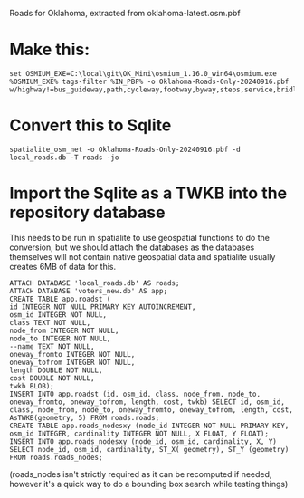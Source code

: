 Roads for Oklahoma, extracted from oklahoma-latest.osm.pbf

# Make this:
```
set OSMIUM_EXE=C:\local\git\OK_Mini\osmium_1.16.0_win64\osmium.exe
%OSMIUM_EXE% tags-filter %IN_PBF% -o Oklahoma-Roads-Only-20240916.pbf w/highway!=bus_guideway,path,cycleway,footway,byway,steps,service,bridleway,construction,proposed,motorway,motorway_link
```

# Convert this to Sqlite
```
spatialite_osm_net -o Oklahoma-Roads-Only-20240916.pbf -d local_roads.db -T roads -jo
```

# Import the Sqlite as a TWKB into the repository database
This needs to be run in spatialite to use geospatial functions to do the conversion, but we should attach the databases as the databases themselves will not contain native geospatial data and spatialite usually creates 6MB of data for this.
```
ATTACH DATABASE 'local_roads.db' AS roads;
ATTACH DATABASE 'voters_new.db' AS app;
CREATE TABLE app.roadst (
id INTEGER NOT NULL PRIMARY KEY AUTOINCREMENT,
osm_id INTEGER NOT NULL,
class TEXT NOT NULL,
node_from INTEGER NOT NULL,
node_to INTEGER NOT NULL,
--name TEXT NOT NULL,
oneway_fromto INTEGER NOT NULL,
oneway_tofrom INTEGER NOT NULL,
length DOUBLE NOT NULL,
cost DOUBLE NOT NULL,
twkb BLOB);
INSERT INTO app.roadst (id, osm_id, class, node_from, node_to, oneway_fromto, oneway_tofrom, length, cost, twkb) SELECT id, osm_id, class, node_from, node_to, oneway_fromto, oneway_tofrom, length, cost, AsTWKB(geometry, 5) FROM roads.roads;
CREATE TABLE app.roads_nodesxy (node_id INTEGER NOT NULL PRIMARY KEY, osm_id INTEGER, cardinality INTEGER NOT NULL, X FLOAT, Y FLOAT);
INSERT INTO app.roads_nodesxy (node_id, osm_id, cardinality, X, Y) SELECT node_id, osm_id, cardinality, ST_X( geometry), ST_Y (geometry) FROM roads.roads_nodes;
```
(roads_nodes isn't strictly required as it can be recomputed if needed, however it's a quick way to do a bounding box search while testing things)
